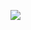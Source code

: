
<a href='http://37.139.13.190/job/SpringBootApi/'><img src='http://37.139.13.190/job/SpringBootApi/badge/icon'></a>
